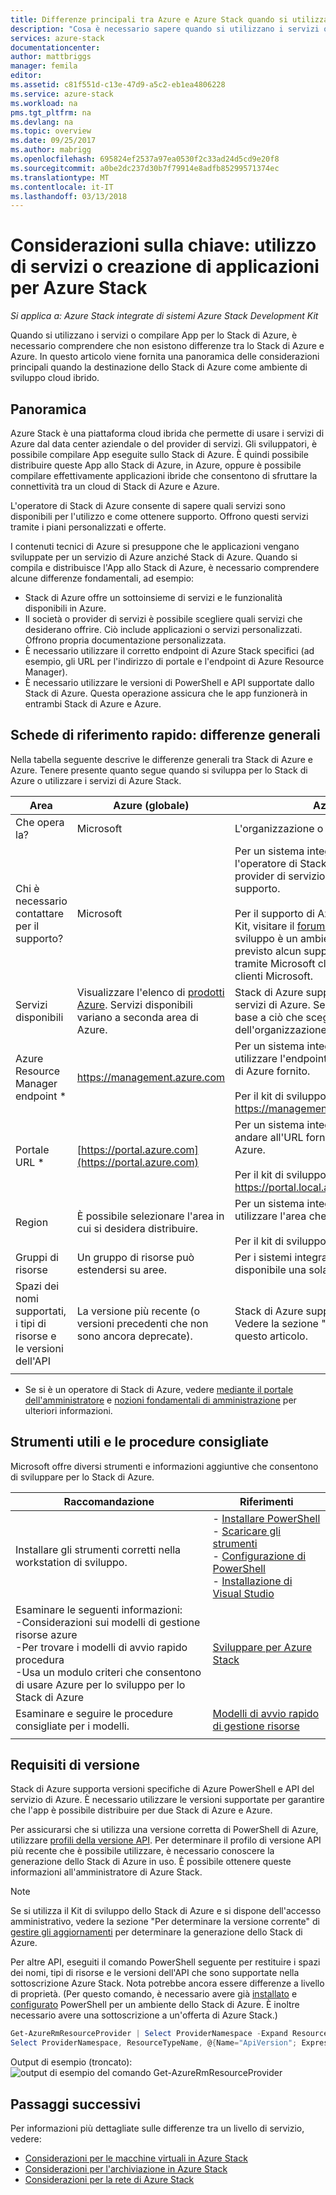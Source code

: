 ```yaml
---
title: Differenze principali tra Azure e Azure Stack quando si utilizzano i servizi e compilare App | Documenti Microsoft
description: "Cosa è necessario sapere quando si utilizzano i servizi o compilare App per lo Stack di Azure."
services: azure-stack
documentationcenter: 
author: mattbriggs
manager: femila
editor: 
ms.assetid: c81f551d-c13e-47d9-a5c2-eb1ea4806228
ms.service: azure-stack
ms.workload: na
pms.tgt_pltfrm: na
ms.devlang: na
ms.topic: overview
ms.date: 09/25/2017
ms.author: mabrigg
ms.openlocfilehash: 695824ef2537a97ea0530f2c33ad24d5cd9e20f8
ms.sourcegitcommit: a0be2dc237d30b7f79914e8adfb85299571374ec
ms.translationtype: MT
ms.contentlocale: it-IT
ms.lasthandoff: 03/13/2018
---
```

# <a name="key-considerations-using-services-or-building-apps-for-azure-stack"></a>Considerazioni sulla chiave: utilizzo di servizi o creazione di applicazioni per Azure Stack

*Si applica a: Azure Stack integrate di sistemi Azure Stack Development Kit*

Quando si utilizzano i servizi o compilare App per lo Stack di Azure, è necessario comprendere che non esistono differenze tra lo Stack di Azure e Azure. In questo articolo viene fornita una panoramica delle considerazioni principali quando la destinazione dello Stack di Azure come ambiente di sviluppo cloud ibrido.

## <a name="overview"></a>Panoramica

Azure Stack è una piattaforma cloud ibrida che permette di usare i servizi di Azure dal data center aziendale o del provider di servizi. Gli sviluppatori, è possibile compilare App eseguite sullo Stack di Azure. È quindi possibile distribuire queste App allo Stack di Azure, in Azure, oppure è possibile compilare effettivamente applicazioni ibride che consentono di sfruttare la connettività tra un cloud di Stack di Azure e Azure.

L'operatore di Stack di Azure consente di sapere quali servizi sono disponibili per l'utilizzo e come ottenere supporto. Offrono questi servizi tramite i piani personalizzati e offerte.

I contenuti tecnici di Azure si presuppone che le applicazioni vengano sviluppate per un servizio di Azure anziché Stack di Azure. Quando si compila e distribuisce l'App allo Stack di Azure, è necessario comprendere alcune differenze fondamentali, ad esempio:

* Stack di Azure offre un sottoinsieme di servizi e le funzionalità disponibili in Azure.
* Il società o provider di servizi è possibile scegliere quali servizi che desiderano offrire. Ciò include applicazioni o servizi personalizzati. Offrono propria documentazione personalizzata.
* È necessario utilizzare il corretto endpoint di Azure Stack specifici (ad esempio, gli URL per l'indirizzo di portale e l'endpoint di Azure Resource Manager).
* È necessario utilizzare le versioni di PowerShell e API supportate dallo Stack di Azure. Questa operazione assicura che le app funzionerà in entrambi Stack di Azure e Azure.

## <a name="cheat-sheet-high-level-differences"></a>Schede di riferimento rapido: differenze generali

Nella tabella seguente descrive le differenze generali tra Stack di Azure e Azure. Tenere presente quanto segue quando si sviluppa per lo Stack di Azure o utilizzare i servizi di Azure Stack.

| Area | Azure (globale) | Azure Stack |
| -------- | ------------- | ----------|
| Che opera la? | Microsoft | L'organizzazione o provider di servizi.|
| Chi è necessario contattare per il supporto? | Microsoft | Per un sistema integrato, contattare l'operatore di Stack di Azure (presso il provider di servizio o organizzazione) per il supporto.<br><br>Per il supporto di Azure Stack Development Kit, visitare il [forum Microsoft](https://social.msdn.microsoft.com/Forums/home?forum=azurestack). Poiché il kit di sviluppo è un ambiente di valutazione, non è previsto alcun supporto ufficiale offerto tramite Microsoft cliente il supporto tecnico clienti Microsoft.
| Servizi disponibili | Visualizzare l'elenco di [prodotti Azure](https://azure.microsoft.com/services/?b=17.04b). Servizi disponibili variano a seconda area di Azure. | Stack di Azure supporta un sottoinsieme di servizi di Azure. Servizi effettivi variano in base a ciò che sceglie il provider di servizio o dell'organizzazione offrire.
| Azure Resource Manager endpoint * | https://management.azure.com | Per un sistema integrato dello Stack di Azure, utilizzare l'endpoint che l'operatore di Stack di Azure fornito.<br><br>Per il kit di sviluppo, utilizzare: https://management.local.azurestack.external
| Portale URL * | [https://portal.azure.com](https://portal.azure.com) | Per un sistema integrato dello Stack di Azure, andare all'URL fornito l'operatore di Stack di Azure.<br><br>Per il kit di sviluppo, utilizzare: https://portal.local.azurestack.external
| Region | È possibile selezionare l'area in cui si desidera distribuire. | Per un sistema integrato dello Stack di Azure, utilizzare l'area che è disponibile nel sistema.<br><br>Per il kit di sviluppo, area sarà sempre **locale**.
| Gruppi di risorse | Un gruppo di risorse può estendersi su aree. | Per i sistemi integrati e il kit di sviluppo, è disponibile una sola area.
|Spazi dei nomi supportati, i tipi di risorse e le versioni dell'API | La versione più recente (o versioni precedenti che non sono ancora deprecate). | Stack di Azure supporta versioni specifiche. Vedere la sezione "Requisiti di versione" di questo articolo.
| | |

* Se si è un operatore di Stack di Azure, vedere [mediante il portale dell'amministratore](../azure-stack-manage-portals.md) e [nozioni fondamentali di amministrazione](../azure-stack-manage-basics.md) per ulteriori informazioni.

## <a name="helpful-tools-and-best-practices"></a>Strumenti utili e le procedure consigliate
 
 Microsoft offre diversi strumenti e informazioni aggiuntive che consentono di sviluppare per lo Stack di Azure.

| Raccomandazione | Riferimenti | 
| -------- | ------------- | 
| Installare gli strumenti corretti nella workstation di sviluppo. | - [Installare PowerShell](azure-stack-powershell-install.md)<br>- [Scaricare gli strumenti](azure-stack-powershell-download.md)<br>- [Configurazione di PowerShell](azure-stack-powershell-configure-user.md)<br>- [Installazione di Visual Studio](azure-stack-install-visual-studio.md) 
| Esaminare le seguenti informazioni:<br>-Considerazioni sui modelli di gestione risorse azure<br>-Per trovare i modelli di avvio rapido procedura<br>-Usa un modulo criteri che consentono di usare Azure per lo sviluppo per lo Stack di Azure | [Sviluppare per Azure Stack](azure-stack-developer.md) | 
| Esaminare e seguire le procedure consigliate per i modelli. | [Modelli di avvio rapido di gestione risorse](https://github.com/Azure/azure-quickstart-templates/blob/master/1-CONTRIBUTION-GUIDE/best-practices.md#best-practices)
| | |

## <a name="version-requirements"></a>Requisiti di versione

Stack di Azure supporta versioni specifiche di Azure PowerShell e API del servizio di Azure. È necessario utilizzare le versioni supportate per garantire che l'app è possibile distribuire per due Stack di Azure e Azure.

Per assicurarsi che si utilizza una versione corretta di PowerShell di Azure, utilizzare [profili della versione API](azure-stack-version-profiles.md). Per determinare il profilo di versione API più recente che è possibile utilizzare, è necessario conoscere la generazione dello Stack di Azure in uso. È possibile ottenere queste informazioni all'amministratore di Azure Stack.

>[!NOTE]
 Se si utilizza il Kit di sviluppo dello Stack di Azure e si dispone dell'accesso amministrativo, vedere la sezione "Per determinare la versione corrente" di [gestire gli aggiornamenti](https://docs.microsoft.com/azure/azure-stack/azure-stack-updates#determine-the-current-version) per determinare la generazione dello Stack di Azure.

Per altre API, eseguiti il comando PowerShell seguente per restituire i spazi dei nomi, tipi di risorse e le versioni dell'API che sono supportate nella sottoscrizione Azure Stack. Nota potrebbe ancora essere differenze a livello di proprietà. (Per questo comando, è necessario avere già [installato](azure-stack-powershell-install.md) e [configurato](azure-stack-powershell-configure-user.md) PowerShell per un ambiente dello Stack di Azure. È inoltre necessario avere una sottoscrizione a un'offerta di Azure Stack.)

 ```powershell
Get-AzureRmResourceProvider | Select ProviderNamespace -Expand ResourceTypes | Select * -Expand ApiVersions | `
Select ProviderNamespace, ResourceTypeName, @{Name="ApiVersion"; Expression={$_}} 
```

Output di esempio (troncato): ![output di esempio del comando Get-AzureRmResourceProvider](media/azure-stack-considerations/image1.png)
 
## <a name="next-steps"></a>Passaggi successivi

Per informazioni più dettagliate sulle differenze tra un livello di servizio, vedere:

* [Considerazioni per le macchine virtuali in Azure Stack](azure-stack-vm-considerations.md)
* [Considerazioni per l'archiviazione in Azure Stack](azure-stack-acs-differences.md)
* [Considerazioni per la rete di Azure Stack](azure-stack-network-differences.md)
